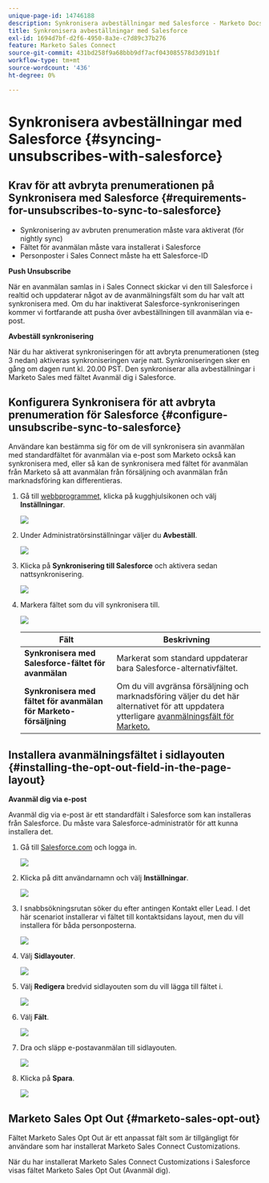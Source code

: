 ```yaml
---
unique-page-id: 14746188
description: Synkronisera avbeställningar med Salesforce - Marketo Docs - produktdokumentation
title: Synkronisera avbeställningar med Salesforce
exl-id: 1694d7bf-d2f6-4950-8a3e-c7d89c37b276
feature: Marketo Sales Connect
source-git-commit: 431bd258f9a68bbb9df7acf043085578d3d91b1f
workflow-type: tm+mt
source-wordcount: '436'
ht-degree: 0%

---
```


# Synkronisera avbeställningar med Salesforce {#syncing-unsubscribes-with-salesforce}

## Krav för att avbryta prenumerationen på Synkronisera med Salesforce {#requirements-for-unsubscribes-to-sync-to-salesforce}

* Synkronisering av avbruten prenumeration måste vara aktiverat (för nightly sync)
* Fältet för avanmälan måste vara installerat i Salesforce
* Personposter i Sales Connect måste ha ett Salesforce-ID

**Push Unsubscribe**

När en avanmälan samlas in i Sales Connect skickar vi den till Salesforce i realtid och uppdaterar något av de avanmälningsfält som du har valt att synkronisera med. Om du har inaktiverat Salesforce-synkroniseringen kommer vi fortfarande att pusha över avbeställningen till avanmälan via e-post.

**Avbeställ synkronisering**

När du har aktiverat synkroniseringen för att avbryta prenumerationen (steg 3 nedan) aktiveras synkroniseringen varje natt. Synkroniseringen sker en gång om dagen runt kl. 20.00 PST. Den synkroniserar alla avbeställningar i Marketo Sales med fältet Avanmäl dig i Salesforce.

## Konfigurera Synkronisera för att avbryta prenumeration för Salesforce {#configure-unsubscribe-sync-to-salesforce}

Användare kan bestämma sig för om de vill synkronisera sin avanmälan med standardfältet för avanmälan via e-post som Marketo också kan synkronisera med, eller så kan de synkronisera med fältet för avanmälan från Marketo så att avanmälan från försäljning och avanmälan från marknadsföring kan differentieras.

1. Gå till [webbprogrammet](https://toutapp.com/login), klicka på kugghjulsikonen och välj **Inställningar**.

   ![](assets/one-1.png)

1. Under Administratörsinställningar väljer du **Avbeställ**.

   ![](assets/two-2.png)

1. Klicka på **Synkronisering till Salesforce** och aktivera sedan nattsynkronisering.

   ![](assets/three-2.png)

1. Markera fältet som du vill synkronisera till.

   ![](assets/4.png)

   | Fält | Beskrivning |
   |---|---|
   | **Synkronisera med Salesforce-fältet för avanmälan** | Markerat som standard uppdaterar bara Salesforce-alternativfältet. |
   | **Synkronisera med fältet för avanmälan för Marketo-försäljning** | Om du vill avgränsa försäljning och marknadsföring väljer du det här alternativet för att uppdatera ytterligare [avanmälningsfält för Marketo.](#msoo) |

## Installera avanmälningsfältet i sidlayouten {#installing-the-opt-out-field-in-the-page-layout}

**Avanmäl dig via e-post**

Avanmäl dig via e-post är ett standardfält i Salesforce som kan installeras från Salesforce. Du måste vara Salesforce-administratör för att kunna installera det.

1. Gå till [Salesforce.com](https://salesforce.com) och logga in.

   ![](assets/five-1.png)

1. Klicka på ditt användarnamn och välj **Inställningar**.

   ![](assets/six-1.png)

1. I snabbsökningsrutan söker du efter antingen Kontakt eller Lead. I det här scenariot installerar vi fältet till kontaktsidans layout, men du vill installera för båda personposterna.

   ![](assets/seven-1.png)

1. Välj **Sidlayouter**.

   ![](assets/eight-1.png)

1. Välj **Redigera** bredvid sidlayouten som du vill lägga till fältet i.

   ![](assets/nine.png)

1. Välj **Fält**.

   ![](assets/ten.png)

1. Dra och släpp e-postavanmälan till sidlayouten.

   ![](assets/11.png)

1. Klicka på **Spara**.

   ![](assets/twelve.png)

## Marketo Sales Opt Out {#marketo-sales-opt-out}

Fältet Marketo Sales Opt Out är ett anpassat fält som är tillgängligt för användare som har installerat Marketo Sales Connect Customizations.

När du har installerat Marketo Sales Connect Customizations i Salesforce visas fältet Marketo Sales Opt Out (Avanmäl dig).
